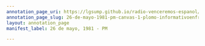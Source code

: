 ```yaml
---
annotation_page_uri: https://lgsump.github.io/radio-venceremos-espanol/annotations/26-de-mayo-1981-pm-canvas-1-plomo-informativoenfrentamientos-bajas.json
annotation_page_slug: 26-de-mayo-1981-pm-canvas-1-plomo-informativoenfrentamientos-bajas
layout: annotation_page
manifest_label: 26 de mayo, 1981 - PM

---
```

